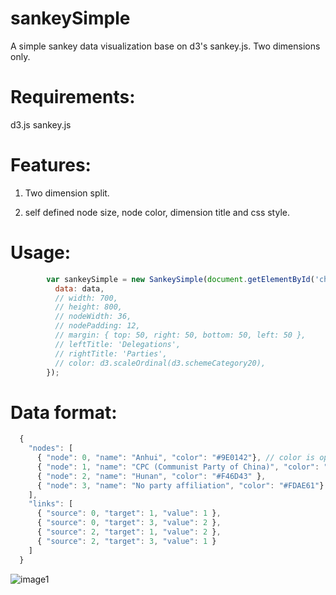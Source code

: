# sankeySimple
A simple sankey data visualization base on d3's sankey.js. Two dimensions only.

Requirements:
===

d3.js
sankey.js

Features:
===

1. Two dimension split.

2. self defined node size, node color, dimension title and css style.

Usage:
===
```js
        var sankeySimple = new SankeySimple(document.getElementById('chart'), {
          data: data,
          // width: 700,
          // height: 800,
          // nodeWidth: 36,
          // nodePadding: 12,
          // margin: { top: 50, right: 50, bottom: 50, left: 50 },
          // leftTitle: 'Delegations',
          // rightTitle: 'Parties',
          // color: d3.scaleOrdinal(d3.schemeCategory20),
        });
```


Data format:
===
```js
  {
    "nodes": [
      { "node": 0, "name": "Anhui", "color": "#9E0142"}, // color is optional
      { "node": 1, "name": "CPC (Communist Party of China)", "color": "#D53E4F"},
      { "node": 2, "name": "Hunan", "color": "#F46D43" },
      { "node": 3, "name": "No party affiliation", "color": "#FDAE61"}
    ],
    "links": [
      { "source": 0, "target": 1, "value": 1 },
      { "source": 0, "target": 3, "value": 2 },
      { "source": 2, "target": 1, "value": 2 },
      { "source": 2, "target": 3, "value": 1 }
    ]
  }
```

![image1](https://raw.githubusercontent.com/jdk137/sankeySimple/master/sankeySimpleExample.png)

